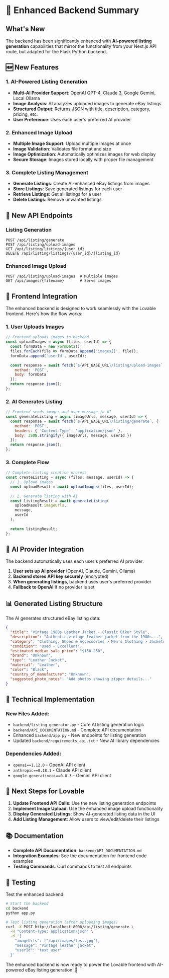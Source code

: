 # 🚀 Enhanced Backend Summary

## What's New

The backend has been significantly enhanced with **AI-powered listing generation** capabilities that mirror the functionality from your Next.js API route, but adapted for the Flask Python backend.

## 🆕 New Features

### 1. **AI-Powered Listing Generation**
- **Multi-AI Provider Support**: OpenAI GPT-4, Claude 3, Google Gemini, Local Ollama
- **Image Analysis**: AI analyzes uploaded images to generate eBay listings
- **Structured Output**: Returns JSON with title, description, category, pricing, etc.
- **User Preference**: Uses each user's preferred AI provider

### 2. **Enhanced Image Upload**
- **Multiple Image Support**: Upload multiple images at once
- **Image Validation**: Validates file format and size
- **Image Optimization**: Automatically optimizes images for web display
- **Secure Storage**: Images stored locally with proper file management

### 3. **Complete Listing Management**
- **Generate Listings**: Create AI-enhanced eBay listings from images
- **Store Listings**: Save generated listings for each user
- **Retrieve Listings**: Get all listings for a user
- **Delete Listings**: Remove unwanted listings

## 🔌 New API Endpoints

### Listing Generation
```
POST /api/listing/generate
POST /api/listing/upload-images
GET /api/listing/listings/{user_id}
DELETE /api/listing/listings/{user_id}/{listing_id}
```

### Enhanced Image Upload
```
POST /api/listing/upload-images  # Multiple images
GET /api/images/{filename}       # Serve images
```

## 🎯 Frontend Integration

The enhanced backend is designed to work seamlessly with the Lovable frontend. Here's how the flow works:

### 1. **User Uploads Images**
```javascript
// Frontend uploads images to backend
const uploadImages = async (files, userId) => {
  const formData = new FormData();
  files.forEach(file => formData.append('images[]', file));
  formData.append('userId', userId);
  
  const response = await fetch(`${API_BASE_URL}/listing/upload-images`, {
    method: 'POST',
    body: formData
  });
  return response.json();
};
```

### 2. **AI Generates Listing**
```javascript
// Frontend sends images and user message to AI
const generateListing = async (imageUrls, message, userId) => {
  const response = await fetch(`${API_BASE_URL}/listing/generate`, {
    method: 'POST',
    headers: { 'Content-Type': 'application/json' },
    body: JSON.stringify({ imageUrls, message, userId })
  });
  return response.json();
};
```

### 3. **Complete Flow**
```javascript
// Complete listing creation process
const createListing = async (files, message, userId) => {
  // 1. Upload images
  const uploadResult = await uploadImages(files, userId);
  
  // 2. Generate listing with AI
  const listingResult = await generateListing(
    uploadResult.imageUrls, 
    message, 
    userId
  );
  
  return listingResult;
};
```

## 🤖 AI Provider Integration

The backend automatically uses each user's preferred AI provider:

1. **User sets up AI provider** (OpenAI, Claude, Gemini, Ollama)
2. **Backend stores API key securely** (encrypted)
3. **When generating listings**, backend uses user's preferred provider
4. **Fallback to OpenAI** if no provider is set

## 📊 Generated Listing Structure

The AI generates structured eBay listing data:

```json
{
  "title": "Vintage 1980s Leather Jacket - Classic Biker Style",
  "description": "Authentic vintage leather jacket from the 1980s...",
  "category": "Clothing, Shoes & Accessories > Men's Clothing > Jackets & Coats",
  "condition": "Used - Excellent",
  "estimated_median_sale_price": "$150-250",
  "brand": "Unknown",
  "type": "Leather Jacket",
  "material": "Leather",
  "color": "Black",
  "country_of_manufacture": "Unknown",
  "suggested_photo_notes": "Add photos showing zipper details..."
}
```

## 🔧 Technical Implementation

### New Files Added:
- `backend/listing_generator.py` - Core AI listing generation logic
- `backend/API_DOCUMENTATION.md` - Complete API documentation
- Enhanced `backend/app.py` - New endpoints for listing generation
- Updated `backend/requirements_api.txt` - New AI library dependencies

### Dependencies Added:
- `openai==1.12.0` - OpenAI API client
- `anthropic==0.18.1` - Claude API client  
- `google-generativeai==0.8.3` - Gemini API client

## 🚀 Next Steps for Lovable

1. **Update Frontend API Calls**: Use the new listing generation endpoints
2. **Implement Image Upload**: Use the enhanced image upload functionality
3. **Display Generated Listings**: Show AI-generated listing data in the UI
4. **Add Listing Management**: Allow users to view/edit/delete their listings

## 📚 Documentation

- **Complete API Documentation**: `backend/API_DOCUMENTATION.md`
- **Integration Examples**: See the documentation for frontend code examples
- **Testing Commands**: Curl commands to test all endpoints

## 🧪 Testing

Test the enhanced backend:

```bash
# Start the backend
cd backend
python app.py

# Test listing generation (after uploading images)
curl -X POST http://localhost:8000/api/listing/generate \
  -H "Content-Type: application/json" \
  -d '{
    "imageUrls": ["/api/images/test.jpg"],
    "message": "Vintage leather jacket",
    "userId": "test_user"
  }'
```

The enhanced backend is now ready to power the Lovable frontend with AI-powered eBay listing generation! 🎉 